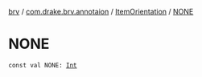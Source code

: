 [brv](../../index.md) / [com.drake.brv.annotaion](../index.md) / [ItemOrientation](index.md) / [NONE](./-n-o-n-e.md)

# NONE

`const val NONE: `[`Int`](https://kotlinlang.org/api/latest/jvm/stdlib/kotlin/-int/index.html)